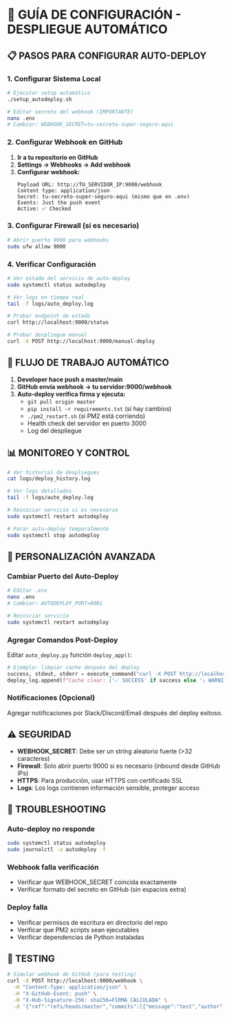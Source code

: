 # 🚀 GUÍA DE CONFIGURACIÓN - DESPLIEGUE AUTOMÁTICO

## 📋 PASOS PARA CONFIGURAR AUTO-DEPLOY

### 1. Configurar Sistema Local
```bash
# Ejecutar setup automático
./setup_autodeploy.sh

# Editar secreto del webhook (IMPORTANTE)
nano .env
# Cambiar: WEBHOOK_SECRET=tu-secreto-super-seguro-aqui
```

### 2. Configurar Webhook en GitHub

1. **Ir a tu repositorio en GitHub**
2. **Settings → Webhooks → Add webhook**
3. **Configurar webhook:**
   ```
   Payload URL: http://TU_SERVIDOR_IP:9000/webhook
   Content type: application/json
   Secret: tu-secreto-super-seguro-aqui (mismo que en .env)
   Events: Just the push event
   Active: ✅ Checked
   ```

### 3. Configurar Firewall (si es necesario)
```bash
# Abrir puerto 9000 para webhooks
sudo ufw allow 9000
```

### 4. Verificar Configuración
```bash
# Ver estado del servicio de auto-deploy
sudo systemctl status autodeploy

# Ver logs en tiempo real
tail -f logs/auto_deploy.log

# Probar endpoint de estado
curl http://localhost:9000/status

# Probar despliegue manual
curl -X POST http://localhost:9000/manual-deploy
```

## 🔄 FLUJO DE TRABAJO AUTOMÁTICO

1. **Developer hace push a master/main**
2. **GitHub envía webhook → tu servidor:9000/webhook**
3. **Auto-deploy verifica firma y ejecuta:**
   - `git pull origin master`
   - `pip install -r requirements.txt` (si hay cambios)
   - `./pm2_restart.sh` (si PM2 está corriendo)
   - Health check del servidor en puerto 3000
   - Log del despliegue

## 📊 MONITOREO Y CONTROL

```bash
# Ver historial de despliegues
cat logs/deploy_history.log

# Ver logs detallados
tail -f logs/auto_deploy.log

# Reiniciar servicio si es necesario
sudo systemctl restart autodeploy

# Parar auto-deploy temporalmente
sudo systemctl stop autodeploy
```

## 🔧 PERSONALIZACIÓN AVANZADA

### Cambiar Puerto del Auto-Deploy
```bash
# Editar .env
nano .env
# Cambiar: AUTODEPLOY_PORT=9001

# Reiniciar servicio
sudo systemctl restart autodeploy
```

### Agregar Comandos Post-Deploy
Editar `auto_deploy.py` función `deploy_app()`:
```python
# Ejemplo: limpiar cache después del deploy
success, stdout, stderr = execute_command("curl -X POST http://localhost:3000/cache/clear")
deploy_log.append(f"Cache clear: {'✅ SUCCESS' if success else '⚠️ WARNING'}")
```

### Notificaciones (Opcional)
Agregar notificaciones por Slack/Discord/Email después del deploy exitoso.

## ⚠️ SEGURIDAD

- **WEBHOOK_SECRET**: Debe ser un string aleatorio fuerte (>32 caracteres)
- **Firewall**: Solo abrir puerto 9000 si es necesario (inbound desde GitHub IPs)
- **HTTPS**: Para producción, usar HTTPS con certificado SSL
- **Logs**: Los logs contienen información sensible, proteger acceso

## 🚨 TROUBLESHOOTING

### Auto-deploy no responde
```bash
sudo systemctl status autodeploy
sudo journalctl -u autodeploy -f
```

### Webhook falla verificación
- Verificar que WEBHOOK_SECRET coincida exactamente
- Verificar formato del secreto en GitHub (sin espacios extra)

### Deploy falla
- Verificar permisos de escritura en directorio del repo
- Verificar que PM2 scripts sean ejecutables
- Verificar dependencias de Python instaladas

## 📱 TESTING

```bash
# Simular webhook de GitHub (para testing)
curl -X POST http://localhost:9000/webhook \
  -H "Content-Type: application/json" \
  -H "X-GitHub-Event: push" \
  -H "X-Hub-Signature-256: sha256=FIRMA_CALCULADA" \
  -d '{"ref":"refs/heads/master","commits":[{"message":"test","author":{"name":"test"}}]}'
```